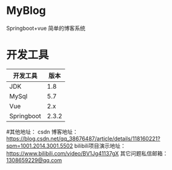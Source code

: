 # MyBlog
Springboot+vue 简单的博客系统
# 开发工具
开发工具  | 版本
-------- | -----
JDK  | 1.8
MySql  |5.7
Vue  | 2.x
Springboot  | 2.3.2

#其他地址：
csdn 博客地址：https://blog.csdn.net/qq_38676487/article/details/118160221?spm=1001.2014.3001.5502
bilibili项目演示地址：https://www.bilibili.com/video/BV1Jg41137gX
其它问题私信邮箱：1308659229@qq.com
